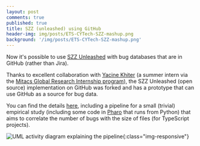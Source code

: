 ```yaml
---
layout: post
comments: true
published: true
title: SZZ (unleashed) using GitHub
header-img: img/posts/ETS-CYTech-SZZ-mashup.png
background: '/img/posts/ETS-CYTech-SZZ-mashup.png'
---
```


Now it's possible to use [SZZ Unleashed](https://arxiv.org/abs/1903.01742) with bug databases that are in GitHub (rather than Jira).

Thanks to excellent collaboration with [Yacine Khiter](https://www.linkedin.com/in/yacine-khiter-635501142/) (a summer intern via the [Mitacs Global Research Internship program](https://www.mitacs.ca/en/programs/globalink/globalink-research-internship)), the SZZ Unleashed (open source) implementation on GitHub was forked and has a prototype that can use GitHub as a source for bug data.

You can find the details [here](https://github.com/fuhrmanator/SZZUnleashed), including a pipeline for a small (trivial) empirical study (including some code in [Pharo](https://pharo.org/) that runs from Python) that aims to correlate the number of bugs with the size of files (for TypeScript projects).

![UML activity diagram explaining the pipeline](https://www.plantuml.com/plantuml/svg/ZP51pjem48NtFeMbRdusEK10YDw0NLV8CicG37KywSoO5fJ3TzH4I9HK_JU9FNxlqnkzWsXaBKDoquWZ9CnGZVV9_HcxkgNcEx3dagkgshffleSEjI_doJ6C4DLvNpF4rX-Phj2eL8tSjgusbMyIPJYz6UiBQDClL-D--PeLVnJurgF2cnX52eY_K6g1Ls1s28cwe1GYSxpR1lzbsi4irLKehyN3t8PpwS85Vu7ClDLK8Q7eloZoU8GdoVwb0PRTpJv8sUSod87trJNo2hsXOK2L1LrRZX2V96Ko6EOkZ17vAOevaqOr-3BnVcx8_-mnWVyOYE6bfOr7yHztaCrV_Iy-jrRiTEmZasKSg8K4OJU73kQX_InvXTaop93cPFP-Sf-FvKHfT0V8RHdIRm00){:class="img-responsive"}